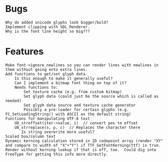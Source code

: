 
# Bugs  
    Why do added unicode glyphs look bigger/bold?  
	Implement clipping with SDL_Renderer.  
    Why is the font line height so big???  
		
# Features  
    Make font->ignore_newlines so you can render lines with newlines in them without going onto extra lines.  
    Add functions to get/set glyph data  
        Is this enough to make it generally useful?  
        Can I implement a bitmap font thing on top of it?  
        Needs functions to:  
            Set texture cache (e.g. from custom bitmap)  
            Set glyph data (could just be the source which is called as needed)  
            Set glyph data source and texture cache generator  
            Possibly a pre-loader for certain glyphs (e.g. FC_SetLoadingString() with ASCII as the default string)  
    Functions for manipulating UTF-8 text  
        U8_stroffset(iter->value, i)  // convert pos to offset  
        U8_strreplace(s, p, c)  // Replaces the character there  
           Is string overwrite more useful?  
    Scaled box/column text  
	Dynamic kerning calculation stored in 2D codepoint array (render "XY" and compare to width of "X"+"Y") if TTF_GetFontKerning(ttf) is true.  Render without kerning lookup if that is off, too.  Could dig into FreeType for getting this info more directly.  